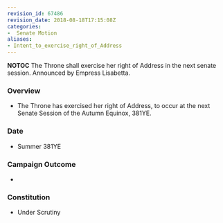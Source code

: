 ```yaml
---
revision_id: 67486
revision_date: 2018-08-18T17:15:08Z
categories:
-  Senate Motion
aliases:
- Intent_to_exercise_right_of_Address
---
```



__NOTOC__ 
The Throne shall exercise her right of Address in the next senate session.
Announced by Empress Lisabetta.

### Overview
* The Throne has exercised her right of Address, to occur at the next Senate Session of the Autumn Equinox, 381YE.

### Date
* Summer 381YE

### Campaign Outcome
* 
### Constitution
* Under Scrutiny

